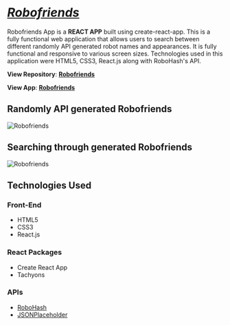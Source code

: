 # [_Robofriends_](https://nguyenmarvin8.github.io/Robofriends/)
 
Robofriends App is a **REACT APP** built using create-react-app. This is a fully functional web application that allows users to search between different randomly API generated robot names and appearances. It is fully functional and responsive to various screen sizes. Technologies used in this application were HTML5, CSS3, React.js along with RoboHash's API.

**View Repository**: [**Robofriends**](https://github.com/nguyenmarvin8/Robofriends)

**View App**: [**Robofriends**](https://nguyenmarvin8.github.io/Robofriends/)

## Randomly API generated Robofriends
![Robofriends](https://imgur.com/A0CEKUg.jpg)
## Searching through generated Robofriends
![Robofriends](https://imgur.com/93nWg2z.jpg)

## Technologies Used

### Front-End
- HTML5
- CSS3
- React.js

### React Packages
- Create React App
- Tachyons

### APIs
- [RoboHash](https://robohash.org/)
- [JSONPlaceholder](https://jsonplaceholder.typicode.com/)
